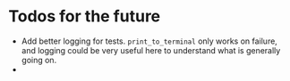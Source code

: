 # Todos for the future

- Add better logging for tests. `print_to_terminal` only works on failure, and logging could be very useful here to understand what is generally going on.
- 
